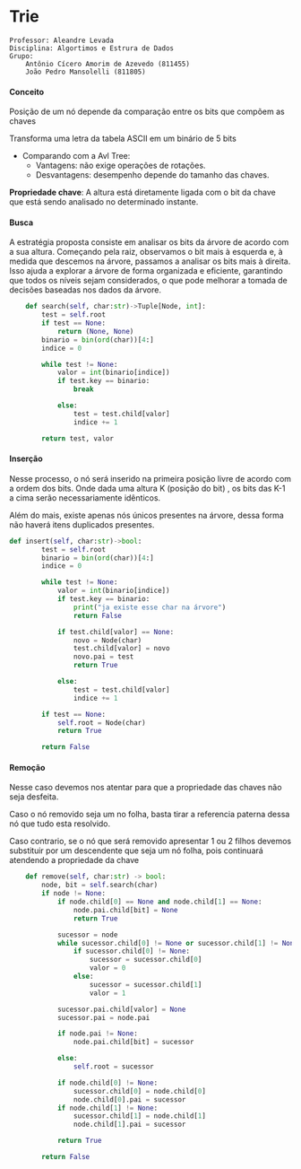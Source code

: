 # Trie 
    Professor: Aleandre Levada
    Disciplina: Algortimos e Estrura de Dados
    Grupo:
        Antônio Cícero Amorim de Azevedo (811455)
        João Pedro Mansolelli (811805)
#### Conceito
Posição de um nó depende da comparação entre os bits que compõem as chaves

Transforma uma letra da tabela ASCII em um binário de 5 bits

- Comparando com a Avl Tree:
    - Vantagens: não exige operações de rotações.
    - Desvantagens: desempenho depende do tamanho das chaves.

**Propriedade chave**: A altura está diretamente ligada com o bit da chave que 
está sendo analisado no determinado instante.

#### Busca 
A estratégia proposta consiste em analisar os bits da árvore de acordo com a sua
altura. Começando pela raiz, observamos o bit mais à esquerda e, à medida que 
descemos na árvore, passamos a analisar os bits mais à direita. Isso ajuda a 
explorar a árvore de forma organizada e eficiente, garantindo que todos os níveis 
sejam considerados, o que pode melhorar a tomada de decisões baseadas nos dados 
da árvore.

```py
    def search(self, char:str)->Tuple[Node, int]:
        test = self.root
        if test == None:
            return (None, None)
        binario = bin(ord(char))[4:]
        indice = 0

        while test != None:
            valor = int(binario[indice])
            if test.key == binario:
                break

            else:
                test = test.child[valor]
                indice += 1

        return test, valor

```

#### Inserção 
Nesse processo, o nó será inserido na primeira posição livre de acordo com a ordem
dos bits. Onde dada uma altura K (posição do bit) , os bits das K-1 a cima serão
necessariamente idênticos.

Além do mais, existe apenas nós únicos presentes na árvore, dessa forma não haverá
itens duplicados presentes.

```py
def insert(self, char:str)->bool:
        test = self.root
        binario = bin(ord(char))[4:]
        indice = 0

        while test != None:
            valor = int(binario[indice])
            if test.key == binario:
                print("ja existe esse char na árvore")
                return False

            if test.child[valor] == None:
                novo = Node(char)
                test.child[valor] = novo
                novo.pai = test
                return True

            else:
                test = test.child[valor]
                indice += 1

        if test == None:
            self.root = Node(char)
            return True

        return False 

```
#### Remoção 

Nesse caso devemos nos atentar para que a propriedade das chaves não seja desfeita.

Caso o nó removido seja um no folha, basta tirar a referencia paterna dessa nó que
tudo esta resolvido.

Caso contrario, se o nó que será removido apresentar 1 ou 2 filhos devemos substituir
por um descendente que seja um nó folha, pois continuará atendendo a propriedade 
da chave

```py
    def remove(self, char:str) -> bool:
        node, bit = self.search(char)
        if node != None:
            if node.child[0] == None and node.child[1] == None:
                node.pai.child[bit] = None
                return True

            sucessor = node
            while sucessor.child[0] != None or sucessor.child[1] != None:
                if sucessor.child[0] != None:
                    sucessor = sucessor.child[0]
                    valor = 0
                else:
                    sucessor = sucessor.child[1]
                    valor = 1

            sucessor.pai.child[valor] = None
            sucessor.pai = node.pai 

            if node.pai != None:
                node.pai.child[bit] = sucessor

            else:
                self.root = sucessor

            if node.child[0] != None:
                sucessor.child[0] = node.child[0]
                node.child[0].pai = sucessor
            if node.child[1] != None:
                sucessor.child[1] = node.child[1]
                node.child[1].pai = sucessor

            return True

        return False
```
